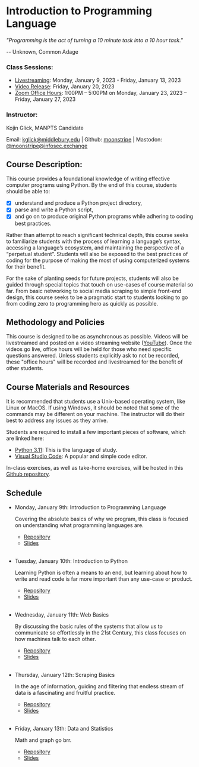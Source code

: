 # Introduction to Programming Language

*"Programming is the act of turning a 10 minute task into a 10 hour task."*

-- Unknown, Common Adage

### Class Sessions:
- [Livestreaming](https://www.twitch.tv/moonstripestream): Monday, January 9, 2023 - Friday, January 13, 2023
- [Video Release](https://www.youtube.com/CTECMIIS): Friday, January 20, 2023
- [Zoom Office Hours](https://middlebury.zoom.us/j/8424697123?pwd=VWJlbndkWVdNc1hZQ3pERFF2YzJEZz09): 1:00PM – 5:00PM on Monday, January 23, 2023 – Friday, January 27, 2023

### Instructor:
Kojin Glick, MANPTS Candidate

Email: [kglick@middlebury.edu](mailto:kglick@middlebury.edu) | Github: [moonstripe](https://github.com/moonstripe) | Mastodon: [@moonstripe@infosec.exchange](https://infosec.exchange/@moonstripe)

## Course Description:

This course provides a foundational knowledge of writing effective computer programs using Python. By the end of this course, students should be able to:
- [x] understand and produce a Python project directory, 
- [x] parse and write a Python script, 
- [x] and go on to produce original Python programs while adhering to coding best practices.

Rather than attempt to reach significant technical depth, this course seeks to familiarize students with the process of learning a language’s syntax, accessing a language’s ecosystem, and maintaining the perspective of a “perpetual student”. Students will also be exposed to the best practices of coding for the purpose of making the most of using computerized systems for their benefit.

For the sake of planting seeds for future projects, students will also be guided through special topics that touch on use-cases of course material so far. From basic networking to social media scraping to simple front-end design, this course seeks to be a pragmatic start to students looking to go from coding zero to programming hero as quickly as possible. 

## Methodology and Policies

This course is designed to be as asynchronous as possible. Videos will be livestreamed and posted on a video streaming website ([YouTube](https://www.youtube.com/playlist?list=PL8pOUmyyjmehqEUiHzhwdus1DpePB4ylW)). Once the videos go live, office hours will be held for those who need specific questions answered. Unless students explicitly ask to not be recorded, these "office hours" will be recorded and livestreamed for the benefit of other students.

## Course Materials and Resources

It is recommended that students use a Unix-based operating system, like Linux or MacOS. If using Windows, it should be noted that some of the commands may be different on your machine. The instructor will do their best to address any issues as they arrive.

Students are required to install a few important pieces of software, which are linked here:

- [Python 3.11](https://www.python.org/downloads/): This is the language of study.
- [Visual Studio Code](https://code.visualstudio.com/download): A popular and simple code editor.

In-class exercises, as well as take-home exercises, will be hosted in this [Github repository](https://github.com/moonstripe/introduction-to-programming-language). 



## Schedule

- Monday, January 9th: Introduction to Programming Language

  Covering the absolute basics of why we program, this class is focused on understanding what programming languages are. 

  - [Repository](https://github.com/moonstripe/introduction-to-programming-language/tree/main/00_introduction_to_programming_language)
  - [Slides](https://docs.google.com/presentation/d/17hKLh53A_JLE-Zls40YYiY5OMow2mZ_8xBmXz_6A4iI/edit?usp=sharing)
<br/><br/>
- Tuesday, January 10th: Introduction to Python

  Learning Python is often a means to an end, but learning about how to write and read code is far more important than any use-case or product.

  - [Repository](https://github.com/moonstripe/introduction-to-programming-language/tree/main/01_introduction_to_python)
  - [Slides](https://docs.google.com/presentation/d/1mJ5GvlaCEirSUQnQ8S_l_g8lS34vB1D4LiyomvkxvWI/edit?usp=sharing)
<br/><br/>
- Wednesday, January 11th: Web Basics

  By discussing the basic rules of the systems that allow us to communicate so effortlessly in the 21st Century, this class focuses on how machines talk to each other.

  - [Repository](https://github.com/moonstripe/introduction-to-programming-language/tree/main/02_web_basics)
  - [Slides](https://docs.google.com/presentation/d/1AEwQCERGp2ngGncckdH9rGDgNOIAPdDs8C6ZPlfsobQ/edit?usp=share_link)
<br/><br/>
- Thursday, January 12th: Scraping Basics
  
  In the age of information, guiding and filtering that endless stream of data is a fascinating and fruitful practice.

  - [Repository](https://github.com/moonstripe/introduction-to-programming-language/tree/main/03_scraping_basics)
  - [Slides](https://docs.google.com/presentation/d/1nrwOEuPM3Sk2jfZ5M5DQA3MXMdI6BXdmdFQOEqcxooU/edit?usp=sharing)
<br/><br/>
- Friday, January 13th: Data and Statistics
  
  Math and graph go brr.

  - [Repository](https://github.com/moonstripe/introduction-to-programming-language/tree/main/04_data_and_statistics)
  - [Slides](https://docs.google.com/presentation/d/1FsSpmf4rx6oiuP9bMah4gyGi4tIHuJQgmeupN1C1feA/edit?usp=share_link)